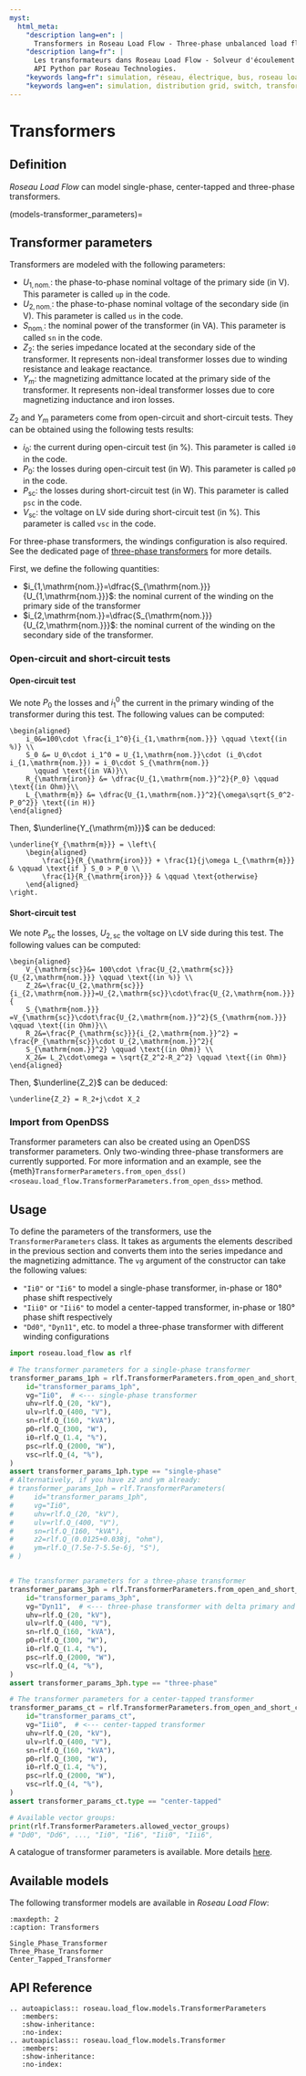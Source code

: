 ```yaml
---
myst:
  html_meta:
    "description lang=en": |
      Transformers in Roseau Load Flow - Three-phase unbalanced load flow solver in a Python API by Roseau Technologies.
    "description lang=fr": |
      Les transformateurs dans Roseau Load Flow - Solveur d'écoulement de charge triphasé et déséquilibré dans une
      API Python par Roseau Technologies.
    "keywords lang=fr": simulation, réseau, électrique, bus, roseau load flow, transformateurs, modèle
    "keywords lang=en": simulation, distribution grid, switch, transformers, model
---
```


# Transformers

## Definition

_Roseau Load Flow_ can model single-phase, center-tapped and three-phase transformers.

(models-transformer_parameters)=

## Transformer parameters

Transformers are modeled with the following parameters:

- $U_{1,\mathrm{nom.}}$: the phase-to-phase nominal voltage of the primary side (in V). This
  parameter is called `up` in the code.
- $U_{2,\mathrm{nom.}}$: the phase-to-phase nominal voltage of the secondary side (in V). This
  parameter is called `us` in the code.
- $S_{\mathrm{nom.}}$: the nominal power of the transformer (in VA). This parameter is called `sn`
  in the code.
- $Z_2$: the series impedance located at the secondary side of the transformer. It represents
  non-ideal transformer losses due to winding resistance and leakage reactance.
- $Y_m$: the magnetizing admittance located at the primary side of the transformer. It represents
  non-ideal transformer losses due to core magnetizing inductance and iron losses.

$Z_2$ and $Y_m$ parameters come from open-circuit and short-circuit tests. They can be obtained
using the following tests results:

- $i_0$: the current during open-circuit test (in %). This parameter is called `i0` in the code.
- $P_0$: the losses during open-circuit test (in W). This parameter is called `p0` in the code.
- $P_{\mathrm{sc}}$: the losses during short-circuit test (in W). This parameter is called `psc`
  in the code.
- $V_{\mathrm{sc}}$: the voltage on LV side during short-circuit test (in %). This parameter is
  called `vsc` in the code.

For three-phase transformers, the windings configuration is also required. See the dedicated page
of [three-phase transformers](Three_Phase_Transformer.md) for more details.

First, we define the following quantities:

- $i_{1,\mathrm{nom.}}=\dfrac{S_{\mathrm{nom.}}}{U_{1,\mathrm{nom.}}}$: the nominal current of the
  winding on the primary side of the transformer
- $i_{2,\mathrm{nom.}}=\dfrac{S_{\mathrm{nom.}}}{U_{2,\mathrm{nom.}}}$: the nominal current of the
  winding on the secondary side of the transformer.

### Open-circuit and short-circuit tests

#### Open-circuit test

We note $P_0$ the losses and $i_1^0$ the current in the primary winding of the transformer during
this test. The following values can be computed:

```{math}
\begin{aligned}
    i_0&=100\cdot \frac{i_1^0}{i_{1,\mathrm{nom.}}} \qquad \text{(in %)} \\
    S_0 &= U_0\cdot i_1^0 = U_{1,\mathrm{nom.}}\cdot (i_0\cdot i_{1,\mathrm{nom.}}) = i_0\cdot S_{\mathrm{nom.}}
      \qquad \text{(in VA)}\\
    R_{\mathrm{iron}} &= \dfrac{U_{1,\mathrm{nom.}}^2}{P_0} \qquad \text{(in Ohm)}\\
    L_{\mathrm{m}} &= \dfrac{U_{1,\mathrm{nom.}}^2}{\omega\sqrt{S_0^2-P_0^2}} \text{(in H)}
\end{aligned}
```

Then, $\underline{Y_{\mathrm{m}}}$ can be deduced:

```{math}
\underline{Y_{\mathrm{m}}} = \left\{
    \begin{aligned}
        \frac{1}{R_{\mathrm{iron}}} + \frac{1}{j\omega L_{\mathrm{m}}} & \qquad \text{if } S_0 > P_0 \\
        \frac{1}{R_{\mathrm{iron}}} & \qquad \text{otherwise}
    \end{aligned}
\right.
```

#### Short-circuit test

We note $P_{\mathrm{sc}}$ the losses, $U_{2,\mathrm{sc}}$ the voltage on LV side during this test. The following
values can be computed:

```{math}
\begin{aligned}
    V_{\mathrm{sc}}&= 100\cdot \frac{U_{2,\mathrm{sc}}}{U_{2,\mathrm{nom.}}} \qquad \text{(in %)} \\
    Z_2&=\frac{U_{2,\mathrm{sc}}}{i_{2,\mathrm{nom.}}}=U_{2,\mathrm{sc}}\cdot\frac{U_{2,\mathrm{nom.}}}{
    S_{\mathrm{nom.}}} =V_{\mathrm{sc}}\cdot\frac{U_{2,\mathrm{nom.}}^2}{S_{\mathrm{nom.}}} \qquad \text{(in Ohm)}\\
    R_2&=\frac{P_{\mathrm{sc}}}{i_{2,\mathrm{nom.}}^2} = \frac{P_{\mathrm{sc}}\cdot U_{2,\mathrm{nom.}}^2}{
    S_{\mathrm{nom.}}^2} \qquad \text{(in Ohm)} \\
    X_2&= L_2\cdot\omega = \sqrt{Z_2^2-R_2^2} \qquad \text{(in Ohm)}
\end{aligned}
```

Then, $\underline{Z_2}$ can be deduced:

```{math}
\underline{Z_2} = R_2+j\cdot X_2
```

### Import from OpenDSS

Transformer parameters can also be created using an OpenDSS transformer parameters. Only two-winding
three-phase transformers are currently supported. For more information and an example, see the
{meth}`TransformerParameters.from_open_dss() <roseau.load_flow.TransformerParameters.from_open_dss>`
method.

## Usage

To define the parameters of the transformers, use the `TransformerParameters` class. It takes as
arguments the elements described in the previous section and converts them into the series
impedance and the magnetizing admittance. The `vg` argument of the constructor can take the
following values:

- `"Ii0"` or `"Ii6"` to model a single-phase transformer, in-phase or 180° phase shift respectively
- `"Iii0"` or `"Iii6"` to model a center-tapped transformer, in-phase or 180° phase shift respectively
- `"Dd0"`, `"Dyn11"`, etc. to model a three-phase transformer with different winding configurations

```python
import roseau.load_flow as rlf

# The transformer parameters for a single-phase transformer
transformer_params_1ph = rlf.TransformerParameters.from_open_and_short_circuit_tests(
    id="transformer_params_1ph",
    vg="Ii0",  # <--- single-phase transformer
    uhv=rlf.Q_(20, "kV"),
    ulv=rlf.Q_(400, "V"),
    sn=rlf.Q_(160, "kVA"),
    p0=rlf.Q_(300, "W"),
    i0=rlf.Q_(1.4, "%"),
    psc=rlf.Q_(2000, "W"),
    vsc=rlf.Q_(4, "%"),
)
assert transformer_params_1ph.type == "single-phase"
# Alternatively, if you have z2 and ym already:
# transformer_params_1ph = rlf.TransformerParameters(
#     id="transformer_params_1ph",
#     vg="Ii0",
#     uhv=rlf.Q_(20, "kV"),
#     ulv=rlf.Q_(400, "V"),
#     sn=rlf.Q_(160, "kVA"),
#     z2=rlf.Q_(0.0125+0.038j, "ohm"),
#     ym=rlf.Q_(7.5e-7-5.5e-6j, "S"),
# )


# The transformer parameters for a three-phase transformer
transformer_params_3ph = rlf.TransformerParameters.from_open_and_short_circuit_tests(
    id="transformer_params_3ph",
    vg="Dyn11",  # <--- three-phase transformer with delta primary and wye secondary
    uhv=rlf.Q_(20, "kV"),
    ulv=rlf.Q_(400, "V"),
    sn=rlf.Q_(160, "kVA"),
    p0=rlf.Q_(300, "W"),
    i0=rlf.Q_(1.4, "%"),
    psc=rlf.Q_(2000, "W"),
    vsc=rlf.Q_(4, "%"),
)
assert transformer_params_3ph.type == "three-phase"

# The transformer parameters for a center-tapped transformer
transformer_params_ct = rlf.TransformerParameters.from_open_and_short_circuit_tests(
    id="transformer_params_ct",
    vg="Iii0",  # <--- center-tapped transformer
    uhv=rlf.Q_(20, "kV"),
    ulv=rlf.Q_(400, "V"),
    sn=rlf.Q_(160, "kVA"),
    p0=rlf.Q_(300, "W"),
    i0=rlf.Q_(1.4, "%"),
    psc=rlf.Q_(2000, "W"),
    vsc=rlf.Q_(4, "%"),
)
assert transformer_params_ct.type == "center-tapped"

# Available vector groups:
print(rlf.TransformerParameters.allowed_vector_groups)
# "Dd0", "Dd6", ..., "Ii0", "Ii6", "Iii0", "Iii6",
```

A catalogue of transformer parameters is available. More details [here](catalogues-transformers).

## Available models

The following transformer models are available in _Roseau Load Flow_:

```{toctree}
:maxdepth: 2
:caption: Transformers

Single_Phase_Transformer
Three_Phase_Transformer
Center_Tapped_Transformer
```

## API Reference

```{eval-rst}
.. autoapiclass:: roseau.load_flow.models.TransformerParameters
   :members:
   :show-inheritance:
   :no-index:
.. autoapiclass:: roseau.load_flow.models.Transformer
   :members:
   :show-inheritance:
   :no-index:
```
